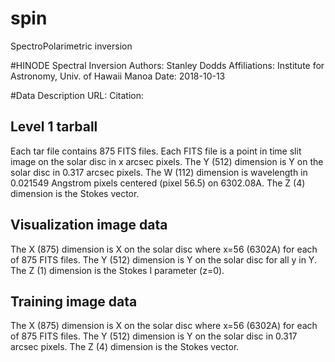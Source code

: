 # spin
SpectroPolarimetric inversion

#HINODE Spectral Inversion
Authors: Stanley Dodds
Affiliations: Institute for Astronomy, Univ. of Hawaii Manoa
Date: 2018-10-13

#Data Description
URL: 
Citation: 

## Level 1 tarball
Each tar file contains 875 FITS files.
Each FITS file is a point in time slit image on the solar disc in x arcsec pixels.
The Y (512) dimension is Y on the solar disc in 0.317 arcsec pixels.
The W (112) dimension is wavelength in 0.021549 Angstrom pixels centered (pixel 56.5) on 6302.08A.
The Z (4) dimension is the Stokes vector.

## Visualization image data
The X (875) dimension is X on the solar disc where x=56 (6302A) for each of 875 FITS files.
The Y (512) dimension is Y on the solar disc for all y in Y.
The Z (1) dimension is the Stokes I parameter (z=0).

## Training image data
The X (875) dimension is X on the solar disc where x=56 (6302A) for each of 875 FITS files.
The Y (512) dimension is Y on the solar disc in 0.317 arcsec pixels.
The Z (4) dimension is the Stokes vector.
